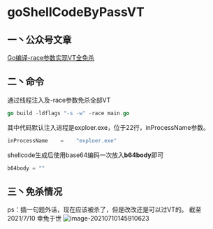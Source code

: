 # goShellCodeByPassVT

## 一丶公众号文章
[Go编译-race参数实现VT全免杀](https://mp.weixin.qq.com/s/GrS6Kf7ZTDHT6cz_W1flfw)

## 二丶命令

通过线程注入及-race参数免杀全部VT

~~~go
go build -ldflags "-s -w" -race main.go
~~~

其中代码默认注入进程是exploer.exe，位于22行，inProcessName参数。
~~~go
inProcessName    =    "exploer.exe"
~~~

shellcode生成后使用base64编码一次放入**b64body**即可
~~~go
b64body = ""
~~~


## 三丶免杀情况
ps：插一句题外话，现在应该被杀了，但是改改还是可以过VT的。
截至2021/7/10 幸免于世
![image-20210710145910623](https://typora-mine.oss-cn-beijing.aliyuncs.com/typora/image-20210710145910623.png)
